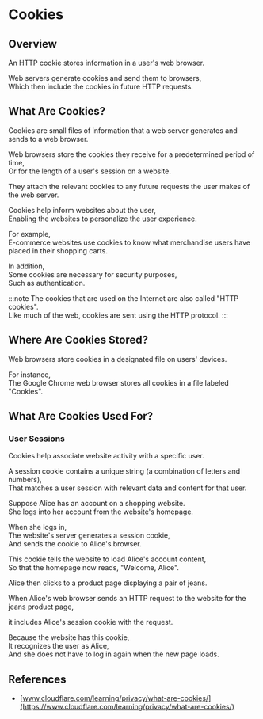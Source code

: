 # Cookies

## Overview

An HTTP cookie stores information in a user's web browser.

Web servers generate cookies and send them to browsers,  
Which then include the cookies in future HTTP requests.

## What Are Cookies?

Cookies are small files of information that a web server generates and sends to a web browser.

Web browsers store the cookies they receive for a predetermined period of time,  
Or for the length of a user's session on a website.

They attach the relevant cookies to any future requests the user makes of the web server.

Cookies help inform websites about the user,  
Enabling the websites to personalize the user experience.

For example,  
E-commerce websites use cookies to know what merchandise users have placed in their shopping carts.

In addition,  
Some cookies are necessary for security purposes,  
Such as authentication.

:::note
The cookies that are used on the Internet are also called "HTTP cookies".  
Like much of the web, cookies are sent using the HTTP protocol.
:::

## Where Are Cookies Stored?

Web browsers store cookies in a designated file on users' devices.

For instance,  
The Google Chrome web browser stores all cookies in a file labeled "Cookies".

## What Are Cookies Used For?

### User Sessions

Cookies help associate website activity with a specific user.

A session cookie contains a unique string (a combination of letters and numbers),  
That matches a user session with relevant data and content for that user.

Suppose Alice has an account on a shopping website.  
She logs into her account from the website's homepage.

When she logs in,  
The website's server generates a session cookie,  
And sends the cookie to Alice's browser.

This cookie tells the website to load Alice's account content,  
So that the homepage now reads, "Welcome, Alice".

Alice then clicks to a product page displaying a pair of jeans.

When Alice's web browser sends an HTTP request to the website for the jeans product page,

it includes Alice's session cookie with the request.

Because the website has this cookie,  
It recognizes the user as Alice,  
And she does not have to log in again when the new page loads.

## References

- [www.cloudflare.com/learning/privacy/what-are-cookies/](https://www.cloudflare.com/learning/privacy/what-are-cookies/)
